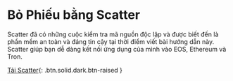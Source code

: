 Bỏ Phiếu **bằng Scatter**
===

Scatter đã có những cuộc kiểm tra mã nguồn độc lập và được biết đến là phần mềm an toàn và đáng tin cậy tại thời điểm viết bài hướng dẫn này. Scatter giúp bạn dễ dàng kết nối ứng dụng của mình vào EOS, Ethereum và Tron.

[Tải Scatter](https://get-scatter.com){: .btn.solid.dark.btn-raised }